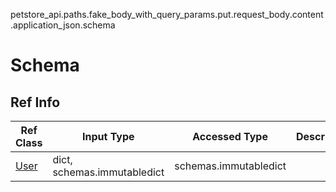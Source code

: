 petstore_api.paths.fake_body_with_query_params.put.request_body.content.application_json.schema
# Schema

## Ref Info
Ref Class | Input Type | Accessed Type | Description
--------- | ---------- | ------------- | ------------
[User](user.md) | dict, schemas.immutabledict | schemas.immutabledict |

